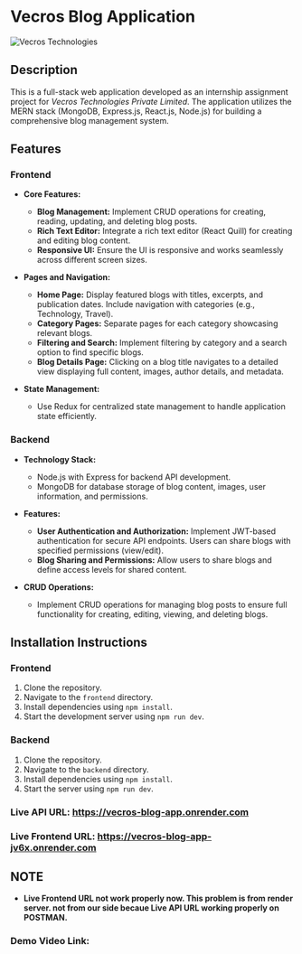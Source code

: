 # Vecros Blog Application

![Vecros Technologies](https://res.cloudinary.com/dq3pru6ji/image/upload/v1719737006/vecros_app_ovxfro.png)

## Description

This is a full-stack web application developed as an internship assignment project for _*Vecros Technologies Private Limited*_. The application utilizes the MERN stack (MongoDB, Express.js, React.js, Node.js) for building a comprehensive blog management system.

## Features

### Frontend

- **Core Features:**

  - **Blog Management:** Implement CRUD operations for creating, reading, updating, and deleting blog posts.
  - **Rich Text Editor:** Integrate a rich text editor (React Quill) for creating and editing blog content.
  - **Responsive UI:** Ensure the UI is responsive and works seamlessly across different screen sizes.

- **Pages and Navigation:**

  - **Home Page:** Display featured blogs with titles, excerpts, and publication dates. Include navigation with categories (e.g., Technology, Travel).
  - **Category Pages:** Separate pages for each category showcasing relevant blogs.
  - **Filtering and Search:** Implement filtering by category and a search option to find specific blogs.
  - **Blog Details Page:** Clicking on a blog title navigates to a detailed view displaying full content, images, author details, and metadata.

- **State Management:**
  - Use Redux for centralized state management to handle application state efficiently.

### Backend

- **Technology Stack:**

  - Node.js with Express for backend API development.
  - MongoDB for database storage of blog content, images, user information, and permissions.

- **Features:**

  - **User Authentication and Authorization:** Implement JWT-based authentication for secure API endpoints. Users can share blogs with specified permissions (view/edit).
  - **Blog Sharing and Permissions:** Allow users to share blogs and define access levels for shared content.

- **CRUD Operations:**
  - Implement CRUD operations for managing blog posts to ensure full functionality for creating, editing, viewing, and deleting blogs.

## Installation Instructions

### Frontend

1. Clone the repository.
2. Navigate to the `frontend` directory.
3. Install dependencies using `npm install`.
4. Start the development server using `npm run dev`.

### Backend

1. Clone the repository.
2. Navigate to the `backend` directory.
3. Install dependencies using `npm install`.
4. Start the server using `npm run dev`.

### Live API URL: https://vecros-blog-app.onrender.com

### Live Frontend URL: https://vecros-blog-app-jv6x.onrender.com

## NOTE

- **Live Frontend URL not work properly now. This problem is from render server. not from our side becaue Live API URL working properly on POSTMAN.**

### Demo Video Link: 